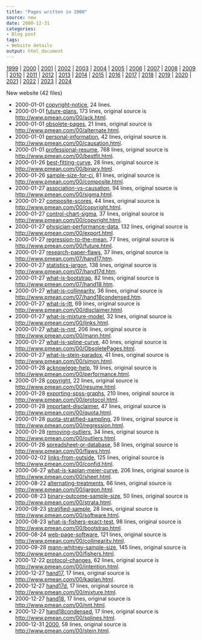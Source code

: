 ```yaml
---
title: "Pages written in 2000"
source: new
date: 2000-12-31
categories:
- Blog post
tags:
- Website details
output: html_document
---
```

 
[1999](http://new.pmean.com/1999/) | [2000](http://new.pmean.com/2000/) | [2001](http://new.pmean.com/2001/) | [2002](http://new.pmean.com/2002/) | [2003](http://new.pmean.com/2003/) | [2004](http://new.pmean.com/2004/) | [2005](http://new.pmean.com/2005/) | [2006](http://new.pmean.com/2006/) | [2007](http://new.pmean.com/2007/) | [2008](http://new.pmean.com/2008/) | [2009](http://new.pmean.com/2009/) | [2010](http://new.pmean.com/2010/) | [2011](http://new.pmean.com/2011/) | [2012](http://new.pmean.com/2012/) | [2013](http://new.pmean.com/2013/) | [2014](http://new.pmean.com/2014/) | [2015](http://new.pmean.com/2015/) | [2016](http://new.pmean.com/2016/) | [2017](http://new.pmean.com/2017/) | [2018](http://new.pmean.com/2018/) | [2019](http://new.pmean.com/2019/) | [2020](http://new.pmean.com/2020/) | [2021](http://new.pmean.com/2021/) | [2022](http://new.pmean.com/2022/) | [2023](http://new.pmean.com/2023/) | [2024](http://new.pmean.com/2024/)
 
New website (42 files)
 
+ 2000-01-01 [copyright-notice](http://new.pmean.com/copyright-notice/),  24 lines.  
+ 2000-01-01 [future-plans](http://new.pmean.com/future-plans/),  173 lines, original source is http://www.pmean.com/00/ack.html.  
+ 2000-01-01 [obsolete-pages](http://new.pmean.com/obsolete-pages/),  21 lines, original source is http://www.pmean.com/00/alternate.html.  
+ 2000-01-01 [personal-information](http://new.pmean.com/personal-information/),  42 lines, original source is http://www.pmean.com/00/causation.html.  
+ 2000-01-01 [professional-resume](http://new.pmean.com/professional-resume/),  768 lines, original source is http://www.pmean.com/00/bestfit.html.  
+ 2000-01-26 [best-fitting-curve](http://new.pmean.com/best-fitting-curve/),  28 lines, original source is http://www.pmean.com/00/binary.html.  
+ 2000-01-26 [sample-size-for-ci](http://new.pmean.com/sample-size-for-ci/),  81 lines, original source is http://www.pmean.com/00/composite.html.  
+ 2000-01-27 [association-vs-causation](http://new.pmean.com/association-vs-causation/),  94 lines, original source is http://www.pmean.com/00/sigma.html.  
+ 2000-01-27 [composite-scores](http://new.pmean.com/composite-scores/),  44 lines, original source is http://www.pmean.com/00/copyright.html.  
+ 2000-01-27 [control-chart-sigma](http://new.pmean.com/control-chart-sigma/),  37 lines, original source is http://www.pmean.com/00/copyright.html.  
+ 2000-01-27 [physician-performance-data](http://new.pmean.com/physician-performance-data/),  132 lines, original source is http://www.pmean.com/00/export.html.  
+ 2000-01-27 [regression-to-the-mean](http://new.pmean.com/regression-to-the-mean/),  77 lines, original source is http://www.pmean.com/00/future.html.  
+ 2000-01-27 [research-paper-flaws](http://new.pmean.com/research-paper-flaws/),  37 lines, original source is http://www.pmean.com/07/hand17.htm.  
+ 2000-01-27 [statistics-jargon](http://new.pmean.com/statistics-jargon/),  138 lines, original source is http://www.pmean.com/07/hand17d.htm.  
+ 2000-01-27 [what-is-bootstrap](http://new.pmean.com/what-is-bootstrap/),  82 lines, original source is http://www.pmean.com/07/hand18.htm.  
+ 2000-01-27 [what-is-collinearity](http://new.pmean.com/what-is-collinearity/),  36 lines, original source is http://www.pmean.com/07/hand18condensed.htm.  
+ 2000-01-27 [what-is-itt](http://new.pmean.com/what-is-itt/),  69 lines, original source is http://www.pmean.com/00/disclaimer.html.  
+ 2000-01-27 [what-is-mixture-model](http://new.pmean.com/what-is-mixture-model/),  32 lines, original source is http://www.pmean.com/00/links.html.  
+ 2000-01-27 [what-is-nnt](http://new.pmean.com/what-is-nnt/),  206 lines, original source is http://www.pmean.com/00/mann.html.  
+ 2000-01-27 [what-is-spline-curve](http://new.pmean.com/what-is-spline-curve/),  40 lines, original source is http://www.pmean.com/00/ObsoletePages.html.  
+ 2000-01-27 [what-is-stein-paradox](http://new.pmean.com/what-is-stein-paradox/),  41 lines, original source is http://www.pmean.com/00/simon.html.  
+ 2000-01-28 [acknowlege-help](http://new.pmean.com/acknowlege-help/),  19 lines, original source is http://www.pmean.com/00/performance.html.  
+ 2000-01-28 [copyright](http://new.pmean.com/copyright/),  22 lines, original source is http://www.pmean.com/00/resume.html.  
+ 2000-01-28 [exporting-spss-graphs](http://new.pmean.com/exporting-spss-graphs/),  210 lines, original source is http://www.pmean.com/00/protocol.html.  
+ 2000-01-28 [important-disclaimer](http://new.pmean.com/important-disclaimer/),  47 lines, original source is http://www.pmean.com/00/quota.html.  
+ 2000-01-28 [quota-stratified-sampling](http://new.pmean.com/quota-stratified-sampling/),  29 lines, original source is http://www.pmean.com/00/regression.html.  
+ 2000-01-28 [removing-outliers](http://new.pmean.com/removing-outliers/),  34 lines, original source is http://www.pmean.com/00/outliers.html.  
+ 2000-01-28 [spreadsheet-or-database](http://new.pmean.com/spreadsheet-or-database/),  58 lines, original source is http://www.pmean.com/00/flaws.html.  
+ 2000-02-02 [links-from-outside](http://new.pmean.com/links-from-outside/),  125 lines, original source is http://www.pmean.com/00/confid.html.  
+ 2000-06-27 [what-is-kaplan-meier-curve](http://new.pmean.com/what-is-kaplan-meier-curve/),  206 lines, original source is http://www.pmean.com/00/sheet.html.  
+ 2000-08-22 [alternating-treatments](http://new.pmean.com/alternating-treatments/),  66 lines, original source is http://www.pmean.com/00/jargon.html.  
+ 2000-08-23 [binary-outcome-sample-size](http://new.pmean.com/binary-outcome-sample-size/),  50 lines, original source is http://www.pmean.com/00/strata.html.  
+ 2000-08-23 [stratified-sample](http://new.pmean.com/stratified-sample/),  28 lines, original source is http://www.pmean.com/00/software.html.  
+ 2000-08-23 [what-is-fishers-exact-test](http://new.pmean.com/what-is-fishers-exact-test/),  98 lines, original source is http://www.pmean.com/00/bootstrap.html.  
+ 2000-08-24 [web-page-software](http://new.pmean.com/web-page-software/),  121 lines, original source is http://www.pmean.com/00/collinearity.html.  
+ 2000-09-28 [mann-whitney-sample-size](http://new.pmean.com/mann-whitney-sample-size/),  145 lines, original source is http://www.pmean.com/00/fishers.html.  
+ 2000-12-22 [protocol-changes](http://new.pmean.com/protocol-changes/),  62 lines, original source is http://www.pmean.com/00/intention.html.  
+ 2000-12-27 [hand17](http://new.pmean.com/hand17/),  17 lines, original source is http://www.pmean.com/00/kaplan.html.  
+ 2000-12-27 [hand17d](http://new.pmean.com/hand17d/),  17 lines, original source is http://www.pmean.com/00/mixture.html.  
+ 2000-12-27 [hand18](http://new.pmean.com/hand18/),  17 lines, original source is http://www.pmean.com/00/nnt.html.  
+ 2000-12-27 [hand18condensed](http://new.pmean.com/hand18condensed/),  17 lines, original source is http://www.pmean.com/00/splines.html.  
+ 2000-12-31 [2000](http://new.pmean.com/2000/),  58 lines, original source is http://www.pmean.com/00/stein.html.
 
